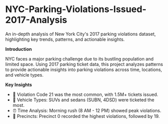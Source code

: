 # NYC-Parking-Violations-Issued-2017-Analysis
An in-depth analysis of New York City's 2017 parking violations dataset, highlighting key trends, patterns, and actionable insights.

**Introduction**

NYC faces a major parking challenge due to its bustling population and limited space. Using 2017 parking ticket data, this project analyzes patterns to provide actionable insights into parking violations across time, locations, and vehicle types.

**Key Insights** 
- 🚦 Violation Code 21 was the most common, with 1.5M+ tickets issued.  
- 🚗 Vehicle Types: SUVs and sedans (SUBN, 4DSD) were ticketed the most.  
- ⏰ Time Analysis: Morning rush (8 AM - 12 PM) showed peak violations.  
- 📍 Precincts: Precinct 0 recorded the highest violations, followed by 19.  


